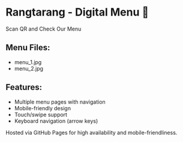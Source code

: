 # Rangtarang - Digital Menu 📲

Scan QR and Check Our Menu

## Menu Files:
- menu_1.jpg
- menu_2.jpg

## Features:
- Multiple menu pages with navigation
- Mobile-friendly design
- Touch/swipe support
- Keyboard navigation (arrow keys)

Hosted via GitHub Pages for high availability and mobile-friendliness.
